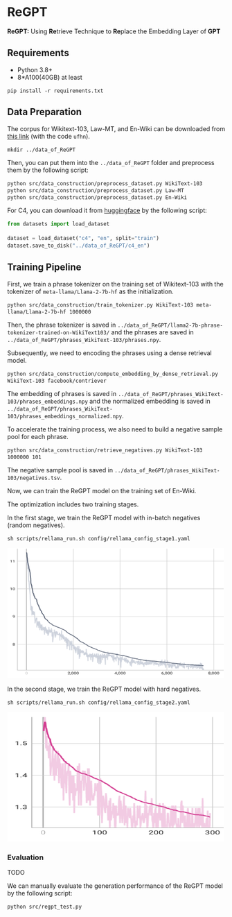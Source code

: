 ReGPT
===
**ReGPT:** Using **Re**trieve Technique to **Re**place the Embedding Layer of **GPT**

## Requirements
- Python 3.8+
- 8*A100(40GB) at least

```shell
pip install -r requirements.txt
```

## Data Preparation
The corpus for Wikitext-103, Law-MT, and En-Wiki can be downloaded from [this link](https://pan.baidu.com/s/13JmmAZPN_5jLkSbS-V51rg) (with the code `ufhn`). 
```shell
mkdir ../data_of_ReGPT
```
Then, you can put them into the `../data_of_ReGPT` folder and preprocess them by the following script:
```shell
python src/data_construction/preprocess_dataset.py WikiText-103
python src/data_construction/preprocess_dataset.py Law-MT
python src/data_construction/preprocess_dataset.py En-Wiki 
```


For C4, you can download it from [huggingface](https://huggingface.co/datasets/c4) by the following script:
```python
from datasets import load_dataset

dataset = load_dataset("c4", "en", split="train")
dataset.save_to_disk("../data_of_ReGPT/c4_en")
```



## Training Pipeline
<!-- pipeline: training phrase tokenizer-->
First, we train a phrase tokenizer on the training set of Wikitext-103 with the tokenizer of `meta-llama/Llama-2-7b-hf` as the initialization. 
```shell
python src/data_construction/train_tokenizer.py WikiText-103 meta-llama/Llama-2-7b-hf 1000000
```

Then, the phrase tokenizer is saved in `../data_of_ReGPT/llama2-7b-phrase-tokenizer-trained-on-WikiText103/` and the phrases are saved in `../data_of_ReGPT/phrases_WikiText-103/phrases.npy`.

<!-- pipeline: encoding phrases-->
Subsequently, we need to encoding the phrases using a dense retrieval model.
```shell
python src/data_construction/compute_embedding_by_dense_retrieval.py WikiText-103 facebook/contriever
```
The embedding of phrases is saved in `../data_of_ReGPT/phrases_WikiText-103/phrases_embeddings.npy` and the normalized embedding is saved in `../data_of_ReGPT/phrases_WikiText-103/phrases_embeddings_normalized.npy`.

To accelerate the training process, we also need to build a negative sample pool for each phrase. 
```shell
python src/data_construction/retrieve_negatives.py WikiText-103 1000000 101
```
The negative sample pool is saved in `../data_of_ReGPT/phrases_WikiText-103/negatives.tsv`.

Now, we can train the ReGPT model on the training set of En-Wiki.


The optimization includes two training stages.

In the first stage, we train the ReGPT model with in-batch negatives (random negatives). 
```shell
sh scripts/rellama_run.sh config/rellama_config_stage1.yaml
```

<!-- add picture of loss -->
<img src="pics/stage1.png" width="500" height="300" alt="stage1"/>

In the second stage, we train the ReGPT model with hard negatives. 
```shell
sh scripts/rellama_run.sh config/rellama_config_stage2.yaml
```
<!-- add picture of loss -->
<img src="pics/stage2.png" width="500" height="300" alt="stage2"/>


### Evaluation
TODO

We can manually evaluate the generation performance of the ReGPT model by the following script:
```shell
python src/regpt_test.py
```





